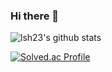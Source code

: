 ### Hi there 👋
![lsh23's github stats](https://github-readme-stats.vercel.app/api?username=lsh23&count_private=true&show_icons=true)

[![Solved.ac Profile](http://mazassumnida.wtf/api/v2/generate_badge?boj=lsh23)](https://solved.ac/lsh23/)

<!--
**lsh23/lsh23** is a ✨ _special_ ✨ repository because its `README.md` (this file) appears on your GitHub profile.

Here are some ideas to get you started:

- 🔭 I’m currently working on ...
- 🌱 I’m currently learning ...
- 👯 I’m looking to collaborate on ...
- 🤔 I’m looking for help with ...
- 💬 Ask me about ...
- 📫 How to reach me: ...
- 😄 Pronouns: ...
- ⚡ Fun fact: ...
-->
